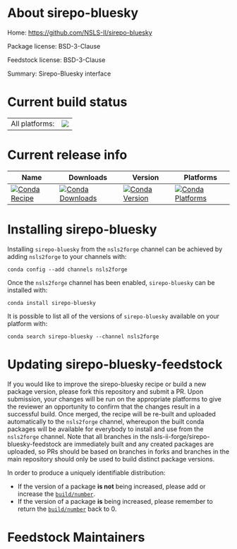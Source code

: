 About sirepo-bluesky
====================

Home: https://github.com/NSLS-II/sirepo-bluesky

Package license: BSD-3-Clause

Feedstock license: BSD-3-Clause

Summary: Sirepo-Bluesky interface



Current build status
====================


<table><tr><td>All platforms:</td>
    <td>
      <a href="https://dev.azure.com/nsls2forge/nsls2forge/_build/latest?definitionId=250&branchName=master">
        <img src="https://dev.azure.com/nsls2forge/nsls2forge/_apis/build/status/sirepo-bluesky-feedstock?branchName=master">
      </a>
    </td>
  </tr>
</table>

Current release info
====================

| Name | Downloads | Version | Platforms |
| --- | --- | --- | --- |
| [![Conda Recipe](https://img.shields.io/badge/recipe-sirepo--bluesky-green.svg)](https://anaconda.org/nsls2forge/sirepo-bluesky) | [![Conda Downloads](https://img.shields.io/conda/dn/nsls2forge/sirepo-bluesky.svg)](https://anaconda.org/nsls2forge/sirepo-bluesky) | [![Conda Version](https://img.shields.io/conda/vn/nsls2forge/sirepo-bluesky.svg)](https://anaconda.org/nsls2forge/sirepo-bluesky) | [![Conda Platforms](https://img.shields.io/conda/pn/nsls2forge/sirepo-bluesky.svg)](https://anaconda.org/nsls2forge/sirepo-bluesky) |

Installing sirepo-bluesky
=========================

Installing `sirepo-bluesky` from the `nsls2forge` channel can be achieved by adding `nsls2forge` to your channels with:

```
conda config --add channels nsls2forge
```

Once the `nsls2forge` channel has been enabled, `sirepo-bluesky` can be installed with:

```
conda install sirepo-bluesky
```

It is possible to list all of the versions of `sirepo-bluesky` available on your platform with:

```
conda search sirepo-bluesky --channel nsls2forge
```




Updating sirepo-bluesky-feedstock
=================================

If you would like to improve the sirepo-bluesky recipe or build a new
package version, please fork this repository and submit a PR. Upon submission,
your changes will be run on the appropriate platforms to give the reviewer an
opportunity to confirm that the changes result in a successful build. Once
merged, the recipe will be re-built and uploaded automatically to the
`nsls2forge` channel, whereupon the built conda packages will be available for
everybody to install and use from the `nsls2forge` channel.
Note that all branches in the nsls-ii-forge/sirepo-bluesky-feedstock are
immediately built and any created packages are uploaded, so PRs should be based
on branches in forks and branches in the main repository should only be used to
build distinct package versions.

In order to produce a uniquely identifiable distribution:
 * If the version of a package **is not** being increased, please add or increase
   the [``build/number``](https://conda.io/docs/user-guide/tasks/build-packages/define-metadata.html#build-number-and-string).
 * If the version of a package **is** being increased, please remember to return
   the [``build/number``](https://conda.io/docs/user-guide/tasks/build-packages/define-metadata.html#build-number-and-string)
   back to 0.

Feedstock Maintainers
=====================


